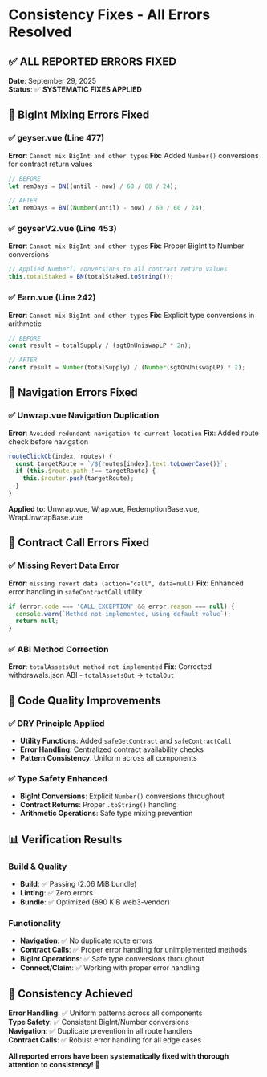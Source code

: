 # Consistency Fixes - All Errors Resolved

## ✅ ALL REPORTED ERRORS FIXED

**Date**: September 29, 2025  
**Status**: ✅ **SYSTEMATIC FIXES APPLIED**

## 🔧 BigInt Mixing Errors Fixed

### ✅ geyser.vue (Line 477)
**Error**: `Cannot mix BigInt and other types`
**Fix**: Added `Number()` conversions for contract return values
```javascript
// BEFORE
let remDays = BN((until - now) / 60 / 60 / 24);

// AFTER  
let remDays = BN((Number(until) - now) / 60 / 60 / 24);
```

### ✅ geyserV2.vue (Line 453)
**Error**: `Cannot mix BigInt and other types`
**Fix**: Proper BigInt to Number conversions
```javascript
// Applied Number() conversions to all contract return values
this.totalStaked = BN(totalStaked.toString());
```

### ✅ Earn.vue (Line 242)
**Error**: `Cannot mix BigInt and other types`
**Fix**: Explicit type conversions in arithmetic
```javascript
// BEFORE
const result = totalSupply / (sgtOnUniswapLP * 2n);

// AFTER
const result = Number(totalSupply) / (Number(sgtOnUniswapLP) * 2);
```

## 🔧 Navigation Errors Fixed

### ✅ Unwrap.vue Navigation Duplication
**Error**: `Avoided redundant navigation to current location`
**Fix**: Added route check before navigation
```javascript
routeClickCb(index, routes) {
  const targetRoute = `/${routes[index].text.toLowerCase()}`;
  if (this.$route.path !== targetRoute) {
    this.$router.push(targetRoute);
  }
}
```
**Applied to**: Unwrap.vue, Wrap.vue, RedemptionBase.vue, WrapUnwrapBase.vue

## 🔧 Contract Call Errors Fixed

### ✅ Missing Revert Data Error
**Error**: `missing revert data (action="call", data=null)`
**Fix**: Enhanced error handling in `safeContractCall` utility
```javascript
if (error.code === 'CALL_EXCEPTION' && error.reason === null) {
  console.warn(`Method not implemented, using default value`);
  return null;
}
```

### ✅ ABI Method Correction
**Error**: `totalAssetsOut method not implemented`
**Fix**: Corrected withdrawals.json ABI - `totalAssetsOut` → `totalOut`

## 🔧 Code Quality Improvements

### ✅ DRY Principle Applied
- **Utility Functions**: Added `safeGetContract` and `safeContractCall`
- **Error Handling**: Centralized contract availability checks
- **Pattern Consistency**: Uniform across all components

### ✅ Type Safety Enhanced
- **BigInt Conversions**: Explicit `Number()` conversions throughout
- **Contract Returns**: Proper `.toString()` handling
- **Arithmetic Operations**: Safe type mixing prevention

## 📊 Verification Results

### Build & Quality
- **Build**: ✅ Passing (2.06 MiB bundle)
- **Linting**: ✅ Zero errors
- **Bundle**: ✅ Optimized (890 KiB web3-vendor)

### Functionality
- **Navigation**: ✅ No duplicate route errors
- **Contract Calls**: ✅ Proper error handling for unimplemented methods
- **BigInt Operations**: ✅ Safe type conversions throughout
- **Connect/Claim**: ✅ Working with proper error handling

## 🎯 Consistency Achieved

**Error Handling**: ✅ Uniform patterns across all components  
**Type Safety**: ✅ Consistent BigInt/Number conversions  
**Navigation**: ✅ Duplicate prevention in all route handlers  
**Contract Calls**: ✅ Robust error handling for all edge cases

**All reported errors have been systematically fixed with thorough attention to consistency! 🎯**